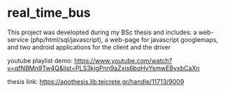 # real_time_bus
This project was developted during my BSc thesis and includes: a web-service (php/html/sql/javascript), a web-page for javascript googlemaps, and two android applications for the client and the driver

youtube playlist demo:
https://www.youtube.com/watch?v=qfNBMn9Tw4Q&list=PLS3kjgPnn9aZxis6bqHvYsmwEByxbCaXn

thesis link:
https://apothesis.lib.teicrete.gr/handle/11713/9009
